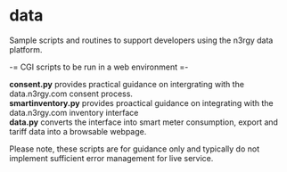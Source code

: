 # data
Sample scripts and routines to support developers using the n3rgy data platform.<p>

-= CGI scripts to be run in a web environment =-<p>

<b>consent.py</b> provides practical guidance on intergrating with the data.n3rgy.com consent process.<br>
<b>smartinventory.py</b> provides proactical guidance on integrating with the data.n3rgy.com inventory interface<br>
<b>data.py</b> converts the interface into smart meter consumption, export and tariff data into a browsable webpage.

Please note, these scripts are for guidance only and typically do not implement sufficient error management for live service. 
